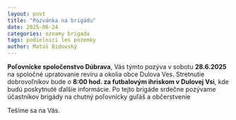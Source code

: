 ```yaml
---
layout: post
title: "Pozvánka na brigádu"
date: 2025-06-24
categories: oznamy brigada 
tags: podielnici les pozemky 
author: Matúš Bidovský  
---
```


**Poľovnícke spoločenstvo Dúbrava**, Vás týmto pozýva v sobotu **28.6.2025** na spoločné upratovanie revíru a okolia obce Dulova Ves. Stretnutie dobrovoľníkov bude o **8:00 hod. za futbalovým ihriskom v Dulovej Vsi**, kde budú poskytnuté ďalšie informácie. Po tejto brigáde srdečne pozývame účastníkov brigády na chutný poľovnícky guľáš a občerstvenie

Tešíme sa na Vás.
